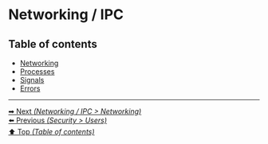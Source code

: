 # Networking / IPC

## Table of contents

- [Networking](networking.md)
- [Processes](processes.md)
- [Signals](signals.md)
- [Errors](errors.md)

<hr>

[➡ Next _(Networking / IPC > Networking)_](networking.md)<br>
[⬅️ Previous _(Security > Users)_](../security/users.md)<br>
[⬆️ Top _(Table of contents)_](../../README.md#table-of-contents)<br>
